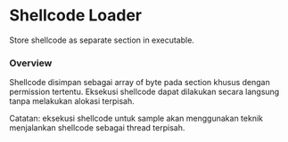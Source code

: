 # Shellcode Loader

Store shellcode as separate section in executable.

### Overview

Shellcode disimpan sebagai array of byte pada section khusus dengan permission tertentu. Eksekusi shellcode dapat dilakukan secara langsung tanpa melakukan alokasi terpisah.

Catatan: eksekusi shellcode untuk sample akan menggunakan teknik menjalankan shellcode sebagai thread terpisah.